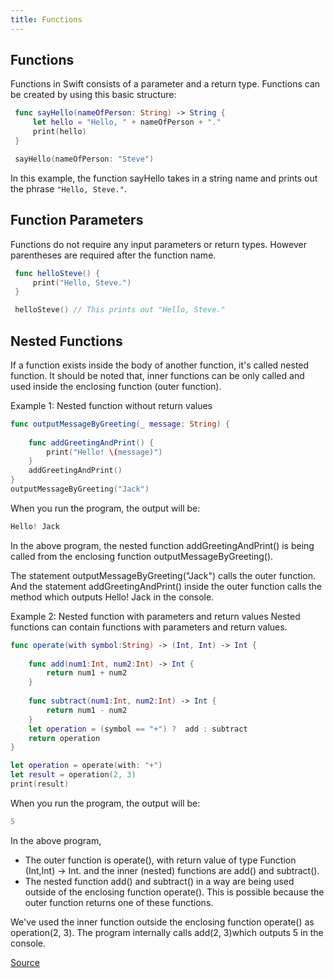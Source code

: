 ```yaml
---
title: Functions
---
```

## Functions

Functions in Swift consists of a parameter and a return type. Functions can be created by using this basic structure:
 ```Swift
  func sayHello(nameOfPerson: String) -> String {
      let hello = "Hello, " + nameOfPerson + "."
      print(hello)
  }

  sayHello(nameOfPerson: "Steve") 
 ```
In this example, the function sayHello takes in a string name and prints out the phrase `"Hello, Steve."`.

## Function Parameters

Functions do not require any input parameters or return types. However parentheses are required after the function name.
 ```Swift
  func helloSteve() {
      print("Hello, Steve.")
  }

  helloSteve() // This prints out "Hello, Steve."
 ```
## Nested Functions

If a function exists inside the body of another function, it's called nested function. It should be noted that, inner functions can be only called and used inside the enclosing function (outer function).

Example 1: Nested function without return values

```Swift
func outputMessageByGreeting(_ message: String) {
    
    func addGreetingAndPrint() {
        print("Hello! \(message)")
    }
    addGreetingAndPrint()
}
outputMessageByGreeting("Jack")
```

When you run the program, the output will be:

```Swift
Hello! Jack
```

In the above program, the nested function addGreetingAndPrint() is being called from the enclosing function outputMessageByGreeting().

The statement outputMessageByGreeting("Jack") calls the outer function. And the statement addGreetingAndPrint() inside the outer function calls the method which outputs Hello! Jack in the console.

Example 2: Nested function with parameters and return values
Nested functions can contain functions with parameters and return values.

```Swift
func operate(with symbol:String) -> (Int, Int) -> Int {
    
    func add(num1:Int, num2:Int) -> Int {
        return num1 + num2
    }
    
    func subtract(num1:Int, num2:Int) -> Int {
        return num1 - num2
    }
    let operation = (symbol == "+") ?  add : subtract
    return operation
}

let operation = operate(with: "+")
let result = operation(2, 3)
print(result)
```
When you run the program, the output will be:
```Swift
5
```
In the above program,

- The outer function is operate(), with return value of type Function (Int,Int) -> Int.
and the inner (nested) functions are add() and subtract().
 - The nested function add() and subtract() in a way are being used outside of the enclosing function operate(). This is possible because the outer function returns one of these functions.

We've used the inner function outside the enclosing function operate() as operation(2, 3). The program internally calls add(2, 3)which outputs 5 in the console.

[Source](https://www.programiz.com/swift-programming/nested-functions) 

